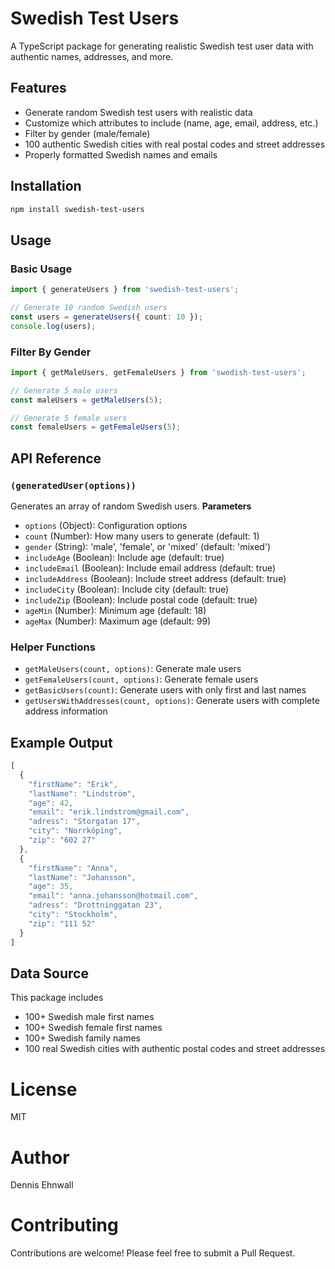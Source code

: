 # Swedish Test Users

A TypeScript package for generating realistic Swedish test user data with authentic names, addresses, and more.

## Features

- Generate random Swedish test users with realistic data
- Customize which attributes to include (name, age, email, address, etc.)
- Filter by gender (male/female)
- 100 authentic Swedish cities with real postal codes and street addresses
- Properly formatted Swedish names and emails

## Installation

```bash
npm install swedish-test-users
```
## Usage
### Basic Usage
``` typescript
import { generateUsers } from 'swedish-test-users';

// Generate 10 random Swedish users
const users = generateUsers({ count: 10 });
console.log(users); 
```

### Filter By Gender
``` typescript
import { getMaleUsers, getFemaleUsers } from 'swedish-test-users';

// Generate 5 male users
const maleUsers = getMaleUsers(5);

// Generate 5 female users
const femaleUsers = getFemaleUsers(5);
```
## API Reference
### `(generatedUser(options))`
Generates an array of random Swedish users.
 **Parameters**
- `options`  (Object): Configuration options
- `count` (Number): How many users to generate (default: 1)
- `gender` (String): 'male', 'female', or 'mixed' (default: 'mixed')
- `includeAge` (Boolean):  Include age (default: true)
- `includeEmail` (Boolean): Include email address (default: true)
- `includeAddress` (Boolean): Include street address (default: true)
- `includeCity` (Boolean): Include city (default: true)
- `includeZip` (Boolean): Include postal code (default: true)
- `ageMin` (Number): Minimum age (default: 18)
- `ageMax` (Number): Maximum age (default: 99)

### Helper Functions
- `getMaleUsers(count, options)`: Generate male users
- `getFemaleUsers(count, options)`: Generate female users
- `getBasicUsers(count)`: Generate users with only first and last names
- `getUsersWithAddresses(count, options)`: Generate users with complete address information

## Example Output

``` typescript
[
  {
    "firstName": "Erik",
    "lastName": "Lindström",
    "age": 42,
    "email": "erik.lindstrom@gmail.com",
    "adress": "Storgatan 17",
    "city": "Norrköping",
    "zip": "602 27"
  },
  {
    "firstName": "Anna",
    "lastName": "Johansson",
    "age": 35,
    "email": "anna.johansson@hotmail.com",
    "adress": "Drottninggatan 23",
    "city": "Stockholm",
    "zip": "111 52"
  }
]
```

## Data Source
This package includes 
- 100+ Swedish male first names
- 100+ Swedish female first names
- 100+ Swedish family names
- 100 real Swedish cities with authentic postal codes and street addresses

# License 
MIT
# Author
Dennis Ehnwall
# Contributing
Contributions are welcome! Please feel free to submit a Pull Request.